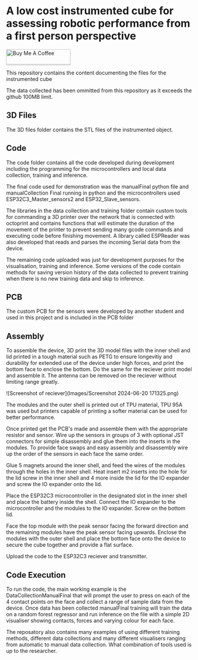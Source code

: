 
# A low cost instrumented cube for assessing robotic performance from a first person perspective 

<a href="https://www.buymeacoffee.com/joementrex" target="_blank"><img src="https://www.buymeacoffee.com/assets/img/custom_images/orange_img.png" alt="Buy Me A Coffee" style="height: 41px !important;width: 174px !important;box-shadow: 0px 3px 2px 0px rgba(190, 190, 190, 0.5) !important;-webkit-box-shadow: 0px 3px 2px 0px rgba(190, 190, 190, 0.5) !important;" ></a>

This repository contains the content documenting the files for the instrumented cube

The data collected has been ommitted from this repository as it exceeds the github 100MB limit.



## 3D Files

The 3D files folder contains the STL files of the instrumented object.



## Code 

The code folder contains all the code developed during development including the programming for the microcontrollers and local data collection, training and inference. 

The final code used for demonstration was the manualFinal python file and manualCollection Final running in python and the microcontrollers used ESP32C3_Master_sensors2 and ESP32_Slave_sensors.

The libraries in the data collection and training folder contain custom tools for commanding a 3D printer over the network that is connected with octoprint and contains functions that will estimate the duration of the movement of the printer to prevent sending many gcode commands and executing code before finishing movement. 
A library called ESPReader was also developed that reads and parses the incoming Serial data from the device.

The remaining code uploaded was just for development purposes for the visualisation, training and inference. Some versions of the code contain methods for saving version history of the data collected to prevent training when there is no new training data and skip to inference. 


## PCB 

The custom PCB for the sensors were developed by another student and used in this project and is included in the PCB folder
## Assembly

To assemble the device, 3D print the 3D model files with the inner shell and lid printed in a tough material such as PETG to ensure longevitiy and durability for extended use of the device under high forces, and print the bottom face to enclose the bottom.
Do the same for the reciever print model and assemble it. The antenna can be removed on the reciever without limiting range greatly.

![Screenshot of reciever](Images/Screenshot 2024-06-20 171325.png)

The modules and the outer shell is printed out of TPU material, TPU 95A was used but printers capable of printing a softer material can be used for better performance. 

Once printed get the PCB's made and assemble them with the appropriate resistor and sensor.
Wire up the sensors in groups of 3 with optional JST connectors for simple disassembly and glue them into the inserts in the modules. To provide face swaps and easy assembly and disassembly wire up the order of the sensors in each face the same order.

Glue 5 magnets around the inner shell, and feed the wires of the modules through the holes in the inner shell. Heat insert m2 inserts into the hole for the lid screw in the inner shell and 4 more inside the lid for the IO expander and screw the IO expander onto the lid. 

Place the ESP32C3 microcontroller in the designated slot in the inner shell and place the battery inside the shell. Connect the IO expander to the microcontroller and the modules to the IO expander. Screw on the bottom lid.

Face the top module with the peak sensor facing the forward direction and the remaining modules have the peak sensor facing upwards. Enclose the modules with the outer shell and place the bottom face onto the device to secure the cube together and provide a flat surface. 

Upload the code to the ESP32C3 reciever and transmitter. 


## Code Execution 

To run the code, the main working example is the DataCollectionManualFinal that will prompt the user to press on each of the 4 contact points on the face and collect a range of sample data from the device. Once data has been collected manualFinal training will train the data on a random forest regressor and run inference on the file with a simple 2D visualiser showing contacts, forces and varying colour for each face.

The reposatory also contains many examples of using different training methods, different data collections and many different visualisers ranging from automatic to manual data collection. What combination of tools used is up to the researcher. 

